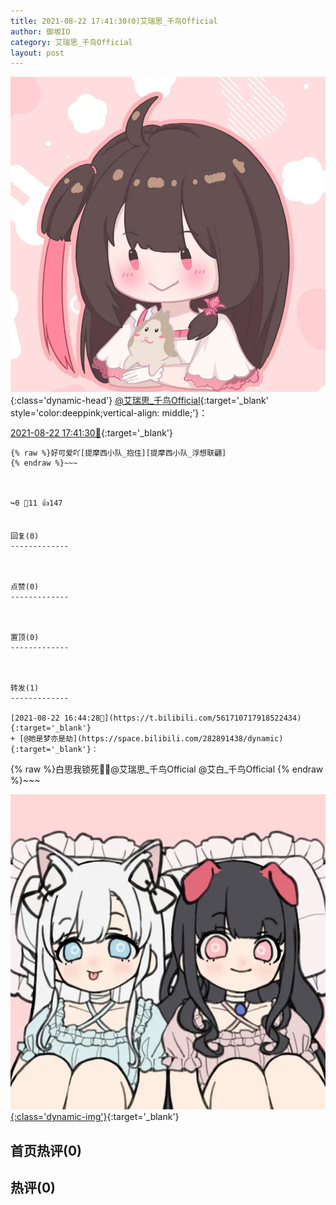 ```yaml
---
title: 2021-08-22 17:41:30(0)艾瑞思_千鸟Official
author: 御坂IO
category: 艾瑞思_千鸟Official
layout: post
---
```


![img](/images/7e08840c56f251de28bdf766b647bd5fe9a5d50a.jpg){:class='dynamic-head'}
[@艾瑞思_千鸟Official](https://space.bilibili.com/1090010845/dynamic){:target='_blank' style='color:deeppink;vertical-align: middle;'}：

[2021-08-22 17:41:30🔗](https://t.bilibili.com/561725415295685525){:target='_blank'}

~~~
{% raw %}好可爱吖[提摩西小队_抱住][提摩西小队_浮想联翩]
{% endraw %}~~~



↪️0 💬11 👍147


回复(0)
-------------



点赞(0)
-------------



置顶(0)
-------------



转发(1)
-------------

[2021-08-22 16:44:28🔗](https://t.bilibili.com/561710717918522434){:target='_blank'}
+ [@她是梦亦是劫](https://space.bilibili.com/282891438/dynamic){:target='_blank'}：
~~~
{% raw %}白思我锁死🤤🤤@艾瑞思_千鸟Official @艾白_千鸟Official 
{% endraw %}~~~


[![img](/images/f188486e259dc42012c2272c3e0c33aa43b49324.png){:class='dynamic-img'}](/images/f188486e259dc42012c2272c3e0c33aa43b49324.png){:target='_blank'}




首页热评(0)
-------------



热评(0)
-------------



